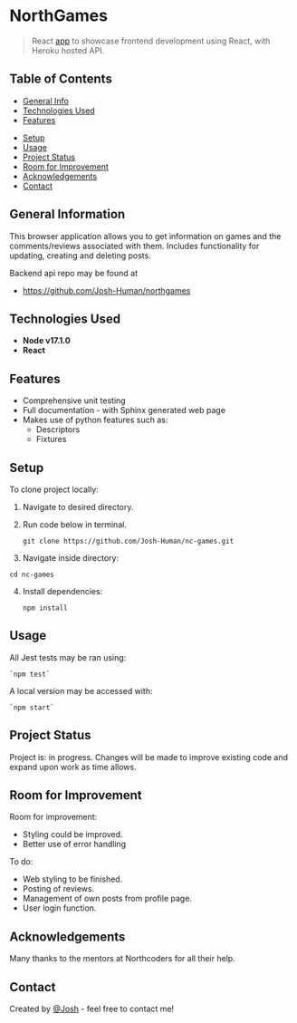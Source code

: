 # NorthGames

> React [app](https://nc-games-josh.netlify.app) to showcase frontend development using React, with Heroku hosted API.

## Table of Contents

-   [General Info](#general-information)
-   [Technologies Used](#technologies-used)
-   [Features](#features)
<!-- -   [Screenshots](#screenshots) -->
-   [Setup](#setup)
-   [Usage](#usage)
-   [Project Status](#project-status)
-   [Room for Improvement](#room-for-improvement)
-   [Acknowledgements](#acknowledgements)
-   [Contact](#contact)
<!-- * [License](#license) -->

## General Information

This browser application allows you to get information on games and the comments/reviews associated with them. Includes functionality for updating, creating and deleting posts.

Backend api repo may be found at

-   https://github.com/Josh-Human/northgames

<!-- You don't have to answer all the questions - just the ones relevant to your project. -->

## Technologies Used

-   **Node v17.1.0**
-   **React**

## Features

-   Comprehensive unit testing
-   Full documentation - with Sphinx generated web page
-   Makes use of python features such as:
    -   Descriptors
    -   Fixtures

<!-- ## Screenshots

![Example screenshot](./img/screenshot.png) -->

<!-- If you have screenshots you'd like to share, include them here. -->

## Setup

To clone project locally:

1.  Navigate to desired directory.
2.  Run code below in terminal.

    `git clone https://github.com/Josh-Human/nc-games.git`

3.  Navigate inside directory:

`cd nc-games`

4.  Install dependencies:

    `npm install`

## Usage

All Jest tests may be ran using:<br>

    `npm test`

A local version may be accessed with:<br>

    `npm start`

## Project Status

Project is: in progress. Changes will be made to improve existing code and expand upon work as time allows.

## Room for Improvement

Room for improvement:

-   Styling could be improved.
-   Better use of error handling

To do:

-   Web styling to be finished.
-   Posting of reviews.
-   Management of own posts from profile page.
-   User login function.

## Acknowledgements

Many thanks to the mentors at Northcoders for all their help.

## Contact

Created by [@Josh](https://www.linkedin.com/in/joshua-human/) - feel free to contact me!

<!-- Optional -->
<!-- ## License -->
<!-- This project is open source and available under the [... License](). -->

<!-- You don't have to include all sections - just the one's relevant to your project -->
